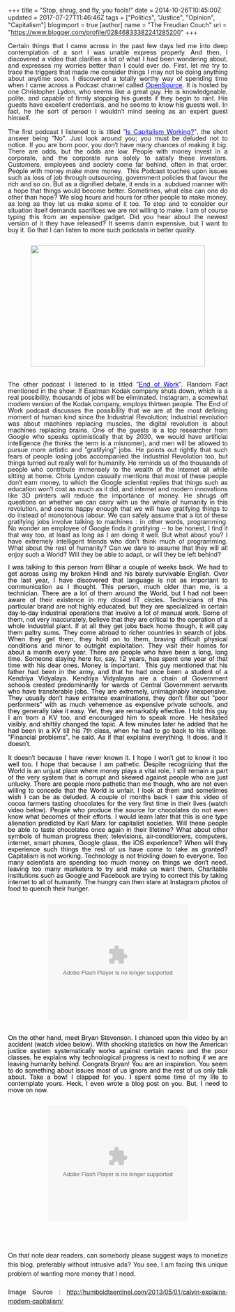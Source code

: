 +++
title = "Stop, shrug, and fly, you fools!"
date = 2014-10-26T10:45:00Z
updated = 2017-07-27T11:46:46Z
tags = ["Politics", "Justice", "Opinion", "Capitalism"]
blogimport = true 
[author]
	name = "The Freudian Couch"
	uri = "https://www.blogger.com/profile/02846833382241285200"
+++

<div dir="ltr" style="text-align: left;" trbidi="on">
<div dir="ltr" style="line-height: 1; margin-bottom: 0pt; margin-top: 0pt; text-align: justify;">
<span style="background-color: transparent; font-family: &quot;helvetica neue&quot;; font-size: 15px; font-style: normal; font-variant: normal; font-weight: normal; text-decoration: none; vertical-align: baseline; white-space: pre-wrap;">Certain things that I came across in the past few days led me into deep contemplation of a sort I was unable express properly. And then, I discovered a video that clarifies a lot of what I had been wondering about, and expresses my worries better than I could ever do. </span><span style="font-family: &quot;helvetica neue&quot;; font-size: 15px; line-height: 1; white-space: pre-wrap;">First, let me try to trace the triggers that made me consider things I may not be doing anything about anytime soon. I discovered a totally worthy way of spending time when I came across a Podcast channel called </span><a href="http://radioopensource.org/" style="font-family: 'Helvetica Neue'; font-size: 15px; line-height: 1; white-space: pre-wrap;" target="_blank"><span style="color: blue;">OpenSource</span></a><span style="font-family: &quot;helvetica neue&quot;; font-size: 15px; line-height: 1; white-space: pre-wrap;">. It is hosted by one Christopher Lydon, who seems like a great guy. He is knowledgeable, polite, and capable of firmly stopping his guests if they begin to rant. His guests have excellent credentials, and he seems to know his guests well. In fact, he the sort of person I wouldn't mind seeing as an expert guest himself.</span></div>
<div style="text-align: justify;">
<b style="font-weight: normal;"><br /></b></div>
<div dir="ltr" style="line-height: 1; margin-bottom: 0pt; margin-top: 0pt; text-align: justify;">
<span style="background-color: transparent; font-family: &quot;helvetica neue&quot;; font-size: 15px; font-style: normal; font-variant: normal; font-weight: normal; text-decoration: none; vertical-align: baseline; white-space: pre-wrap;">The first podcast I listened to is titled "<a href="http://radioopensource.org/the-question-of-capitalism/" target="_blank"><span style="color: blue;">Is Capitalism Working?</span></a>", the short answer being "No". Just look around you; you must be deluded not to notice. If you are born poor, you don't have many chances of making it big. There are odds, but the odds are low. People with money invest in a corporate, and the corporate runs solely to satisfy these investors. Customers, employees and society come far behind, often in that order. People with money make more money. &nbsp;This Podcast touches upon issues such as loss of job through outsourcing, government policies that favour the rich and so on. But as a dignified debate, it ends in a  subdued manner with a hope that things would become better. Sometimes, what else can one do other than hope? We slog hours and hours for other people to make money, as long as they let us make some of it too. To stop and to consider our situation itself demands sacrifices we are not willing to make. I am of course typing this from an expensive gadget. Did you hear about the newest version of it they have released? It seems damn expensive, but I want to buy it. So that I can listen to more such podcasts in better quality.</span><br />
<span style="background-color: transparent; font-family: &quot;helvetica neue&quot;; font-size: 15px; font-style: normal; font-variant: normal; font-weight: normal; text-decoration: none; vertical-align: baseline; white-space: pre-wrap;"><br /></span>
<br />
<div class="separator" style="clear: both; text-align: center;">
<a href="https://blogger.googleusercontent.com/img/b/R29vZ2xl/AVvXsEhPb0BUbE6ww6LiDRlxGt7jo1fzaHCC5fMvhjWptSmiwn0HCYgtZDFTT2hKiVnMmCoDkk267v99psgFs9oeK-CuSLUMHIig6hYdPdZnMbYYbVwVoHyHBs_G7S1pBes6JGWlZeYlMc-wZn8A/s1600/calvin.jpg" imageanchor="1" style="margin-left: 1em; margin-right: 1em;"><img border="0" height="278" src="https://blogger.googleusercontent.com/img/b/R29vZ2xl/AVvXsEhPb0BUbE6ww6LiDRlxGt7jo1fzaHCC5fMvhjWptSmiwn0HCYgtZDFTT2hKiVnMmCoDkk267v99psgFs9oeK-CuSLUMHIig6hYdPdZnMbYYbVwVoHyHBs_G7S1pBes6JGWlZeYlMc-wZn8A/s400/calvin.jpg" width="400" /></a></div>
<span style="background-color: transparent; font-family: &quot;helvetica neue&quot;; font-size: 15px; font-style: normal; font-variant: normal; font-weight: normal; text-decoration: none; vertical-align: baseline; white-space: pre-wrap;"><br /></span></div>
<div style="text-align: justify;">
<b style="font-weight: normal;"><br /></b></div>
<div dir="ltr" style="line-height: 1; margin-bottom: 0pt; margin-top: 0pt; text-align: justify;">
<span style="background-color: transparent; font-family: &quot;helvetica neue&quot;; font-size: 15px; font-style: normal; font-variant: normal; font-weight: normal; text-decoration: none; vertical-align: baseline; white-space: pre-wrap;">The other podcast I listened to is titled "<a href="http://radioopensource.org/the-end-of-work/" target="_blank"><span style="color: blue;">End of Work</span></a>". Random Fact mentioned in the show: If Eastman Kodak company shuts down, which is a real possibility, thousands of jobs will be eliminated. Instagram, a somewhat modern version of the Kodak company, employs thirteen people. The End of Work podcast discusses the possibility that we are at the most defining moment of human kind since the Industrial Revolution; Industrial revolution was about machines replacing muscles, the digital revolution is about machines replacing brains. One of the guests is a top researcher from Google who speaks optimistically that by 2030, we would have artificial intelligence (he thinks the term is a misnomer), and men will be allowed to pursue more artistic and "gratifying" jobs. He points out rightly that such fears of people losing jobs accompanied the Industrial Revolution too, but things turned out really well for humanity. He reminds us of the thousands of people who contribute immensely to the wealth of the internet all while sitting at home. Chris Lyndon casually mentions that most of these people don't earn money, to which the Google scientist replies that things such as education won't cost as much as it did, and internet and modern innovations like 3D printers will reduce the importance of money. He shrugs off questions on whether we can carry with us the whole of humanity in this revolution, and seems happy enough that we will have gratifying things to do instead of monotonous labour. We can safely assume that a lot of these gratifying jobs involve talking to machines : in other words, programming. No wonder an employee of Google finds it gratifying -- to be honest, I find it that way too, at least as long as I am doing it well. But what about you? I have extremely intelligent friends who don't think much of programming. What about the rest of humanity? Can we dare to assume that they will all enjoy such a World? Will they be able to adapt, or will they be left behind?</span><br />
<br /></div>
<div dir="ltr" style="line-height: 1; margin-bottom: 0pt; margin-top: 0pt; text-align: justify;">
<span style="background-color: transparent; color: black; font-family: &quot;helvetica neue&quot;; font-size: 15px; font-style: normal; font-variant: normal; font-weight: normal; text-decoration: none; vertical-align: baseline; white-space: pre-wrap;">I was talking to this person from Bihar a couple of weeks back. We had to get across using my broken Hindi and his barely survivable English. Over the last year, I have discovered that language is not as important to communication as I thought. This person, much older than me, is a technician. There are a lot of them around the World, but I had not been aware of their existence in my closed IT circles. Technicians of this particular brand are not highly educated, but they are specialized in certain day-to-day industrial operations that involve a lot of manual work. Some of them, not very inaccurately, believe that they are critical to the operation of a whole industrial plant. If at all they get jobs back home though, it will pay them paltry sums. They come abroad to richer countries in search of jobs. When they get them, they hold on to them, braving difficult physical conditions and minor to outright exploitation. They visit their homes for about a month every year. There are people who have been a long, long time. Someone staying here for, say, 12 years, has spent one year of that time with his dear ones. Money is important. &nbsp;This guy mentioned that his father had been in the army, and that he had once been a student of a Kendriya Vidyalaya. Kendriya Vidyalayas are a chain of Government schools created predominantly for wards of Central Government servants who have transferable jobs. They are extremely, unimaginably inexpensive. They usually don't have entrance examinations, they don't filter out "poor performers" with as much vehemence as expensive private schools, and they generally take it easy. Yet, they are remarkably effective. I told this guy I am from a KV too, and encouraged him to speak more. He hesitated visibly, and shiftily changed the topic. A few minutes later he added that he had been in a KV till his 7th class, when he had to go back to his village. "Financial problems", he said. As if that explains everything. It does, and it doesn't.</span></div>
<div style="text-align: justify;">
<b style="font-weight: normal;"><br /></b></div>
<div dir="ltr" style="line-height: 1; margin-bottom: 0pt; margin-top: 0pt; text-align: justify;">
<span style="background-color: transparent; color: black; font-family: &quot;helvetica neue&quot;; font-size: 15px; font-style: normal; font-variant: normal; font-weight: normal; text-decoration: none; vertical-align: baseline; white-space: pre-wrap;">It doesn't because I have never known it. I hope I won't get to know it too well too. I hope that because I am pathetic. Despite recognizing that the World is an unjust place where money plays a vital role, I still remain a part of the very system that is corrupt and skewed against people who are just unlucky. There are people more pathetic than me though, who are not even willing to concede that the World is unfair. I look at them and sometimes wish I can be as deluded. A couple of months back I saw this video of cocoa farmers tasting chocolates for the very first time in their lives (watch video below). People who produce the source for chocolates do not even know what becomes of their efforts. I would learn later that this is one type alienation predicted by Karl Marx for capitalist societies. Will these people be able to taste chocolates once again in their lifetime? What about other symbols of human progress then; televisions, air-conditioners, computers, internet, smart phones, Google glass, the iOS experience? When will they experience such things the rest of us have come to take as granted? Capitalism is not working. Technology is not trickling down to everyone. Too many scientists are spending too much money on things we don't need, leaving too many marketers to try and make us want them. Charitable institutions such as Google and Facebook are trying to correct this by taking internet to all of humanity. The hungry can then stare at Instagram photos of food to quench their hunger.</span><br />
<span style="background-color: transparent; color: black; font-family: &quot;helvetica neue&quot;; font-size: 15px; font-style: normal; font-variant: normal; font-weight: normal; text-decoration: none; vertical-align: baseline; white-space: pre-wrap;"><br /></span>
<br />
<div class="separator" style="clear: both; text-align: center;">
<object class="BLOGGER-youtube-video" classid="clsid:D27CDB6E-AE6D-11cf-96B8-444553540000" codebase="http://download.macromedia.com/pub/shockwave/cabs/flash/swflash.cab#version=6,0,40,0" data-thumbnail-src="https://ytimg.googleusercontent.com/vi/zEN4hcZutO0/0.jpg" height="266" width="320"><param name="movie" value="https://youtube.googleapis.com/v/zEN4hcZutO0&source=uds" /><param name="bgcolor" value="#FFFFFF" /><param name="allowFullScreen" value="true" /><embed width="320" height="266"  src="https://youtube.googleapis.com/v/zEN4hcZutO0&source=uds" type="application/x-shockwave-flash" allowfullscreen="true"></embed></object></div>
<span style="background-color: transparent; color: black; font-family: &quot;helvetica neue&quot;; font-size: 15px; font-style: normal; font-variant: normal; font-weight: normal; text-decoration: none; vertical-align: baseline; white-space: pre-wrap;"><br /></span></div>
<div style="text-align: justify;">
<b style="font-weight: normal;"><br /></b></div>
<div dir="ltr" style="line-height: 1; margin-bottom: 0pt; margin-top: 0pt; text-align: justify;">
<span style="background-color: transparent; color: black; font-family: &quot;helvetica neue&quot;; font-size: 15px; font-style: normal; font-variant: normal; font-weight: normal; text-decoration: none; vertical-align: baseline; white-space: pre-wrap;">On the other hand, meet Bryan Stevenson. I chanced upon this video by an accident (watch video below). With shocking statistics on how the American justice system systematically works against certain races and the poor classes, he explains why technological progress is next to nothing if we are leaving humanity behind. Congrats Bryan! You are an inspiration. You seem to do something about issues most of us ignore and the rest of us only talk about. Take a bow! I clapped for you. I spent some time of my life to contemplate yours. Heck, I even wrote a blog post on you. But, I need to move on now. </span><br />
<span style="background-color: transparent; color: black; font-family: &quot;helvetica neue&quot;; font-size: 15px; font-style: normal; font-variant: normal; font-weight: normal; text-decoration: none; vertical-align: baseline; white-space: pre-wrap;"><br /></span>
<br />
<div class="separator" style="clear: both; text-align: center;">
<object class="BLOGGER-youtube-video" classid="clsid:D27CDB6E-AE6D-11cf-96B8-444553540000" codebase="http://download.macromedia.com/pub/shockwave/cabs/flash/swflash.cab#version=6,0,40,0" data-thumbnail-src="https://ytimg.googleusercontent.com/vi/c2tOp7OxyQ8/0.jpg" height="266" width="320"><param name="movie" value="https://youtube.googleapis.com/v/c2tOp7OxyQ8&source=uds" /><param name="bgcolor" value="#FFFFFF" /><param name="allowFullScreen" value="true" /><embed width="320" height="266"  src="https://youtube.googleapis.com/v/c2tOp7OxyQ8&source=uds" type="application/x-shockwave-flash" allowfullscreen="true"></embed></object></div>
<span style="background-color: transparent; color: black; font-family: &quot;helvetica neue&quot;; font-size: 15px; font-style: normal; font-variant: normal; font-weight: normal; text-decoration: none; vertical-align: baseline; white-space: pre-wrap;"><br /></span></div>
<br />
<div style="text-align: justify;">
<br /></div>
<span style="font-family: &quot;helvetica neue&quot;; font-size: 15px; vertical-align: baseline; white-space: pre-wrap;"></span><br />
<div style="text-align: justify;">
<span style="font-family: &quot;helvetica neue&quot;; font-size: 15px; vertical-align: baseline; white-space: pre-wrap;">On that note dear readers, can somebody please suggest ways to monetize this blog, preferably without intrusive ads? You see, I am facing this unique problem of wanting more money that I need.</span><br />
<span style="font-family: &quot;helvetica neue&quot;; font-size: 15px; vertical-align: baseline; white-space: pre-wrap;"><br /></span>
<span style="font-family: &quot;helvetica neue&quot;; font-size: 15px; vertical-align: baseline; white-space: pre-wrap;">Image Source : <a href="http://humboldtsentinel.com/2013/05/01/calvin-explains-modern-capitalism/">http://humboldtsentinel.com/2013/05/01/calvin-explains-modern-capitalism/</a></span></div>
<span style="font-family: &quot;helvetica neue&quot;; font-size: 15px; vertical-align: baseline; white-space: pre-wrap;">
</span></div>

